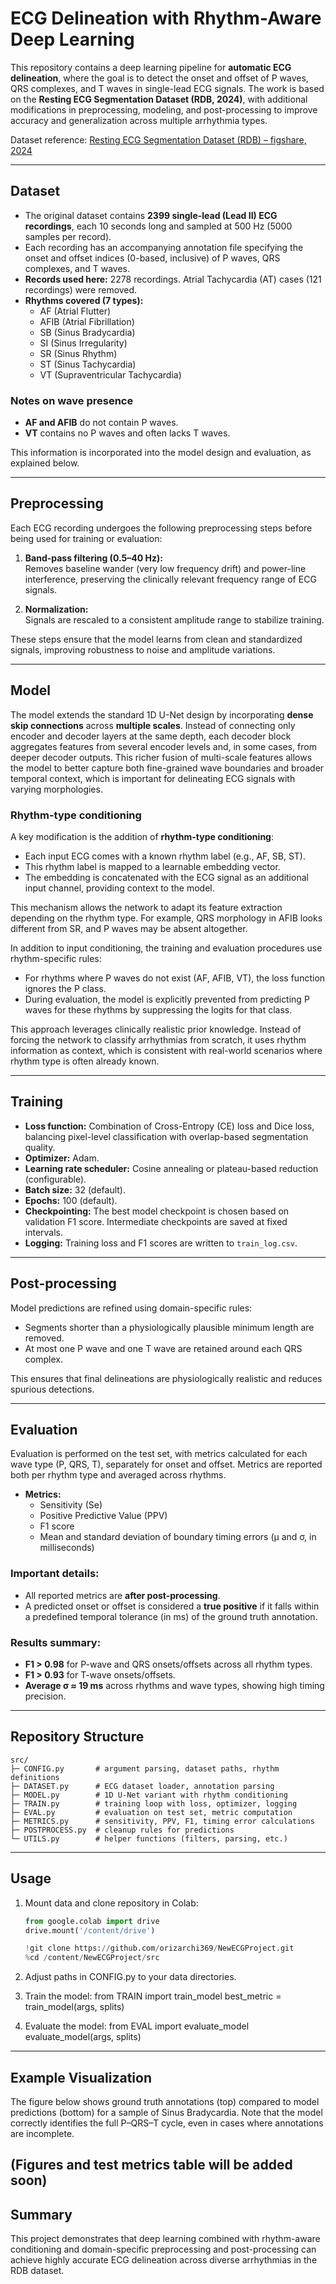 # ECG Delineation with Rhythm-Aware Deep Learning

This repository contains a deep learning pipeline for **automatic ECG delineation**, where the goal is to detect the onset and offset of P waves, QRS complexes, and T waves in single-lead ECG signals. The work is based on the **Resting ECG Segmentation Dataset (RDB, 2024)**, with additional modifications in preprocessing, modeling, and post-processing to improve accuracy and generalization across multiple arrhythmia types.

Dataset reference: [Resting ECG Segmentation Dataset (RDB) – figshare, 2024](https://figshare.com/articles/dataset/_b_Resting_ECG_Segmentation_Dataset_b_/28892186?file=54060602)

---

## Dataset

- The original dataset contains **2399 single-lead (Lead II) ECG recordings**, each 10 seconds long and sampled at 500 Hz (5000 samples per record).  
- Each recording has an accompanying annotation file specifying the onset and offset indices (0-based, inclusive) of P waves, QRS complexes, and T waves.  
- **Records used here:** 2278 recordings. Atrial Tachycardia (AT) cases (121 recordings) were removed.  
- **Rhythms covered (7 types):**  
  - AF (Atrial Flutter)  
  - AFIB (Atrial Fibrillation)  
  - SB (Sinus Bradycardia)  
  - SI (Sinus Irregularity)  
  - SR (Sinus Rhythm)  
  - ST (Sinus Tachycardia)  
  - VT (Supraventricular Tachycardia)  

### Notes on wave presence
- **AF and AFIB** do not contain P waves.  
- **VT** contains no P waves and often lacks T waves.  

This information is incorporated into the model design and evaluation, as explained below.

---

## Preprocessing

Each ECG recording undergoes the following preprocessing steps before being used for training or evaluation:

1. **Band-pass filtering (0.5–40 Hz):**  
   Removes baseline wander (very low frequency drift) and power-line interference, preserving the clinically relevant frequency range of ECG signals.  

2. **Normalization:**  
   Signals are rescaled to a consistent amplitude range to stabilize training.  

These steps ensure that the model learns from clean and standardized signals, improving robustness to noise and amplitude variations.

---

## Model

The model extends the standard 1D U-Net design by incorporating **dense skip connections** across **multiple scales**. Instead of connecting only encoder and decoder layers at the same depth, each decoder block aggregates features from several encoder levels and, in some cases, from deeper decoder outputs. This richer fusion of multi-scale features allows the model to better capture both fine-grained wave boundaries and broader temporal context, which is important for delineating ECG signals with varying morphologies. 

### Rhythm-type conditioning
A key modification is the addition of **rhythm-type conditioning**:

- Each input ECG comes with a known rhythm label (e.g., AF, SB, ST).  
- This rhythm label is mapped to a learnable embedding vector.  
- The embedding is concatenated with the ECG signal as an additional input channel, providing context to the model.  

This mechanism allows the network to adapt its feature extraction depending on the rhythm type. For example, QRS morphology in AFIB looks different from SR, and P waves may be absent altogether.  

In addition to input conditioning, the training and evaluation procedures use rhythm-specific rules:
- For rhythms where P waves do not exist (AF, AFIB, VT), the loss function ignores the P class.  
- During evaluation, the model is explicitly prevented from predicting P waves for these rhythms by suppressing the logits for that class.  

This approach leverages clinically realistic prior knowledge. Instead of forcing the network to classify arrhythmias from scratch, it uses rhythm information as context, which is consistent with real-world scenarios where rhythm type is often already known.

---

## Training

- **Loss function:** Combination of Cross-Entropy (CE) loss and Dice loss, balancing pixel-level classification with overlap-based segmentation quality.  
- **Optimizer:** Adam.  
- **Learning rate scheduler:** Cosine annealing or plateau-based reduction (configurable).  
- **Batch size:** 32 (default).  
- **Epochs:** 100 (default).  
- **Checkpointing:** The best model checkpoint is chosen based on validation F1 score. Intermediate checkpoints are saved at fixed intervals.  
- **Logging:** Training loss and F1 scores are written to `train_log.csv`.  

---

## Post-processing

Model predictions are refined using domain-specific rules:

- Segments shorter than a physiologically plausible minimum length are removed.  
- At most one P wave and one T wave are retained around each QRS complex.  

This ensures that final delineations are physiologically realistic and reduces spurious detections.

---

## Evaluation

Evaluation is performed on the test set, with metrics calculated for each wave type (P, QRS, T), separately for onset and offset. Metrics are reported both per rhythm type and averaged across rhythms.

- **Metrics:**  
  - Sensitivity (Se)  
  - Positive Predictive Value (PPV)  
  - F1 score  
  - Mean and standard deviation of boundary timing errors (μ and σ, in milliseconds)  

### Important details:
- All reported metrics are **after post-processing**.  
- A predicted onset or offset is considered a **true positive** if it falls within a predefined temporal tolerance (in ms) of the ground truth annotation.  

### Results summary:
- **F1 > 0.98** for P-wave and QRS onsets/offsets across all rhythm types.  
- **F1 > 0.93** for T-wave onsets/offsets.  
- **Average σ ≈ 19 ms** across rhythms and wave types, showing high timing precision.  

---

## Repository Structure

```text
src/
├─ CONFIG.py       # argument parsing, dataset paths, rhythm definitions
├─ DATASET.py      # ECG dataset loader, annotation parsing
├─ MODEL.py        # 1D U-Net variant with rhythm conditioning
├─ TRAIN.py        # training loop with loss, optimizer, logging
├─ EVAL.py         # evaluation on test set, metric computation
├─ METRICS.py      # sensitivity, PPV, F1, timing error calculations
├─ POSTPROCESS.py  # cleanup rules for predictions
└─ UTILS.py        # helper functions (filters, parsing, etc.)
```
---

## Usage

1. Mount data and clone repository in Colab:
   ```python
   from google.colab import drive
   drive.mount('/content/drive')

   !git clone https://github.com/orizarchi369/NewECGProject.git
   %cd /content/NewECGProject/src

2. Adjust paths in CONFIG.py to your data directories.

3. Train the model:
    from TRAIN import train_model
    best_metric = train_model(args, splits)

4. Evaluate the model:
    from EVAL import evaluate_model
    evaluate_model(args, splits)

---

## Example Visualization

The figure below shows ground truth annotations (top) compared to model predictions (bottom) for a sample of Sinus Bradycardia. Note that the model correctly identifies the full P–QRS–T cycle, even in cases where annotations are incomplete.

(Figures and test metrics table will be added soon)
---

## Summary

This project demonstrates that deep learning combined with rhythm-aware conditioning and domain-specific preprocessing and post-processing can achieve highly accurate ECG delineation across diverse arrhythmias in the RDB dataset.

